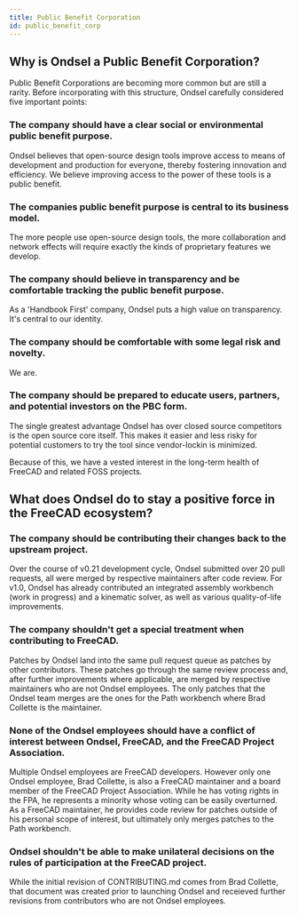 ```yaml
---
title: Public Benefit Corporation
id: public_benefit_corp
---
```


## Why is Ondsel a Public Benefit Corporation?

Public Benefit Corporations are becoming more common but are still a rarity. Before incorporating with this structure, Ondsel carefully considered five important points:

### The company should have a clear social or environmental public benefit purpose.

Ondsel believes that open-source design tools improve access to means of development and production for everyone, thereby fostering innovation and efficiency. We believe improving access to the power of these tools is a public benefit.

### The companies public benefit purpose is central to its business model.

The more people use open-source design tools, the more collaboration and network effects will require exactly the kinds of proprietary features we develop.

### The company should believe in transparency and be comfortable tracking the public benefit purpose.

As a 'Handbook First' company, Ondsel puts a high value on transparency.  It's central to our identity.

### The company should be comfortable with some legal risk and novelty.

We are.

### The company should be prepared to educate users, partners, and potential investors on the PBC form.

The single greatest advantage Ondsel has over closed source competitors is the open source core itself. This makes it easier and less risky for potential customers to try the tool since vendor-lockin is minimized.

Because of this, we have a vested interest in the long-term health of FreeCAD and related FOSS projects.

## What does Ondsel do to stay a positive force in the FreeCAD ecosystem?

### The company should be contributing their changes back to the upstream project.

Over the course of v0.21 development cycle, Ondsel submitted over 20 pull requests, all were merged by respective maintainers after code review. For v1.0, Ondsel has already contributed an integrated assembly workbench (work in progress) and a kinematic solver, as well as various quality-of-life improvements.

### The company shouldn't get a special treatment when contributing to FreeCAD.

Patches by Ondsel land into the same pull request queue as patches by other contributors. These patches go through the same review process and, after further improvements where applicable, are merged by respective maintainers who are not Ondsel employees. The only patches that the Ondsel team merges are the ones for the Path workbench where Brad Collette is the maintainer.

### None of the Ondsel employees should have a conflict of interest between Ondsel, FreeCAD, and the FreeCAD Project Association.

Multiple Ondsel employees are FreeCAD developers. However only one Ondsel employee, Brad Collette, is also a FreeCAD maintainer and a board member of the FreeCAD Project Association. While he has voting rights in the FPA, he represents a minority whose voting can be easily overturned. As a FreeCAD maintainer, he provides code review for patches outside of his personal scope of interest, but ultimately only merges patches to the Path workbench.

### Ondsel shouldn't be able to make unilateral decisions on the rules of participation at the FreeCAD project.

While the initial revision of CONTRIBUTING.md comes from Brad Collette, that document was created prior to launching Ondsel and receieved further revisions from contributors who are not Ondsel employees.
